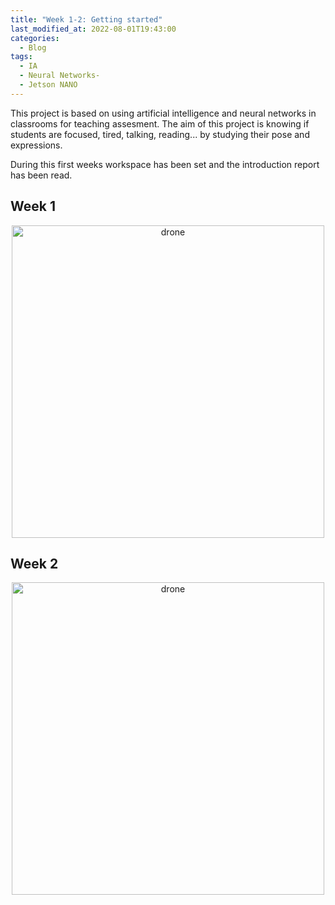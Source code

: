 ```yaml
---
title: "Week 1-2: Getting started"
last_modified_at: 2022-08-01T19:43:00
categories:
  - Blog
tags:
  - IA
  - Neural Networks-
  - Jetson NANO
---
```


This project is based on using artificial intelligence and neural networks in classrooms for teaching assesment.
The aim of this project is knowing if students are focused, tired, talking, reading... by studying their pose and expressions.

During this first weeks workspace has been set and the introduction report has been read.

## Week 1


<p align="center">
<img src="/2022-tfg-cristian-sanchez/images/px4_drone_gz.png" alt="drone" width="500"/>
</p>

## Week 2


<p align="center">
<img src="/2022-tfg-cristian-sanchez/images/axes_rc.png" alt="drone" width="500"/>
</p>
